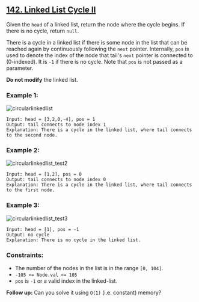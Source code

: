 ## [142. Linked List Cycle II](https://leetcode.com/problems/linked-list-cycle-ii/)

Given the `head` of a linked list, return the node where the cycle begins. If there is no cycle, return `null`.

There is a cycle in a linked list if there is some node in the list that can be reached again by continuously following the `next` pointer. Internally, `pos` is used to denote the index of the node that tail's `next` pointer is connected to (0-indexed). It is `-1` if there is no cycle. Note that `pos` is not passed as a parameter.

**Do not modify** the linked list.

### Example 1:

![circularlinkedlist](https://github.com/user-attachments/assets/d8278577-de1d-4ad0-a5b7-ca72d4eff2af)

```
Input: head = [3,2,0,-4], pos = 1
Output: tail connects to node index 1
Explanation: There is a cycle in the linked list, where tail connects to the second node.
```

### Example 2:

![circularlinkedlist_test2](https://github.com/user-attachments/assets/d8d9bf9a-59f7-4d16-ac69-779e17c60df1)

```
Input: head = [1,2], pos = 0
Output: tail connects to node index 0
Explanation: There is a cycle in the linked list, where tail connects to the first node.
```

### Example 3:

![circularlinkedlist_test3](https://github.com/user-attachments/assets/43769b15-bf17-47d8-b779-005cb1f970a3)

```
Input: head = [1], pos = -1
Output: no cycle
Explanation: There is no cycle in the linked list.
```

### Constraints:

- The number of the nodes in the list is in the range `[0, 104]`.
- `-105 <= Node.val <= 105`
- `pos` is `-1` or a valid index in the linked-list.

**Follow up:** Can you solve it using `O(1)` (i.e. constant) memory?
